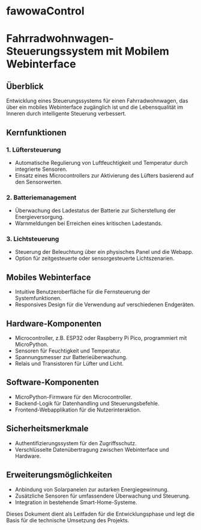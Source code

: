 # fawowaControl

# Fahrradwohnwagen-Steuerungssystem mit Mobilem Webinterface

## Überblick
Entwicklung eines Steuerungssystems für einen Fahrradwohnwagen, das über ein mobiles Webinterface zugänglich ist und die Lebensqualität im Inneren durch intelligente Steuerung verbessert.

## Kernfunktionen

### 1. Lüftersteuerung
- Automatische Regulierung von Luftfeuchtigkeit und Temperatur durch integrierte Sensoren.
- Einsatz eines Microcontrollers zur Aktivierung des Lüfters basierend auf den Sensorwerten.

### 2. Batteriemanagement
- Überwachung des Ladestatus der Batterie zur Sicherstellung der Energieversorgung.
- Warnmeldungen bei Erreichen eines kritischen Ladestands.

### 3. Lichtsteuerung
- Steuerung der Beleuchtung über ein physisches Panel und die Webapp.
- Option für zeitgesteuerte oder sensorgesteuerte Lichtszenarien.

## Mobiles Webinterface
- Intuitive Benutzeroberfläche für die Fernsteuerung der Systemfunktionen.
- Responsives Design für die Verwendung auf verschiedenen Endgeräten.

## Hardware-Komponenten
- Microcontroller, z.B. ESP32 oder Raspberry Pi Pico, programmiert mit MicroPython.
- Sensoren für Feuchtigkeit und Temperatur.
- Spannungsmesser zur Batterieüberwachung.
- Relais und Transistoren für Lüfter und Licht.

## Software-Komponenten
- MicroPython-Firmware für den Microcontroller.
- Backend-Logik für Datenhandling und Steuerungsbefehle.
- Frontend-Webapplikation für die Nutzerinteraktion.

## Sicherheitsmerkmale
- Authentifizierungssystem für den Zugriffsschutz.
- Verschlüsselte Datenübertragung zwischen Webinterface und Hardware.

## Erweiterungsmöglichkeiten
- Anbindung von Solarpanelen zur autarken Energiegewinnung.
- Zusätzliche Sensoren für umfassendere Überwachung und Steuerung.
- Integration in bestehende Smart-Home-Systeme.

Dieses Dokument dient als Leitfaden für die Entwicklungsphase und legt die Basis für die technische Umsetzung des Projekts.
